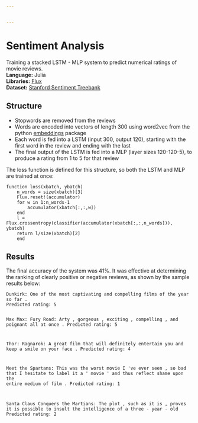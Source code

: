 ```yaml
---


---
```


<h1 id="sentiment-analysis">Sentiment Analysis</h1>
<p>Training a stacked LSTM - MLP system to predict numerical ratings of movie reviews.<br>
<strong>Language:</strong> Julia<br>
<strong>Libraries:</strong> <a href="https://fluxml.ai/Flux.jl/stable/" title="Flux">Flux</a><br>
<strong>Dataset:</strong> <a href="https://nlp.stanford.edu/sentiment/code.html" title="Stanford Sentiment Treebank">Stanford Sentiment Treebank</a></p>
<h2 id="structure">Structure</h2>
<ul>
<li>Stopwords are removed from the reviews</li>
<li>Words are encoded into vectors of length 300 using word2vec from the python <a href="https://pypi.org/project/embeddings/">embeddings</a> package</li>
<li>Each word is fed into a LSTM (input 300, output 120), starting with the first word in the review and ending with the last</li>
<li>The final output of the LSTM is fed into a MLP (layer sizes 120-120-5), to produce a rating from 1 to 5 for that review</li>
</ul>
<p>The loss function is defined for this structure, so both the LSTM and MLP are trained at once:</p>
<pre><code>function loss(xbatch, ybatch)
    n_words = size(xbatch)[3]
    Flux.reset!(accumulator)
    for w in 1:n_words-1
        accumulator(xbatch[:,:,w])
    end
    l = Flux.crossentropy(classifier(accumulator(xbatch[:,:,n_words])), ybatch)
    return l/size(xbatch)[2]
    end
</code></pre>
<h2 id="results">Results</h2>
<p>The final accuracy of the system was 41%. It was effective at determining the ranking of clearly positive or negative reviews, as shown by the sample results below:</p>
<pre><code>Dunkirk: One of the most captivating and compelling films of the year so far . 
Predicted rating: 5 

Max Max: Fury Road: Arty , gorgeous , exciting , compelling , and poignant all at once . 
Predicted rating: 5 

Thor: Ragnarok: A great film that will definitely entertain you and keep a smile on your face . 
Predicted rating: 4 

Meet the Spartans: This was the worst movie I 've ever seen , so bad that I hesitate to label it a ' movie ' and thus reflect shame upon the entire medium of film . 
Predicted rating: 1 

Santa Claus Conquers the Martians: The plot , such as it is , proves it is possible to insult the intelligence of a three - year - old 
Predicted rating: 2
</code></pre>

